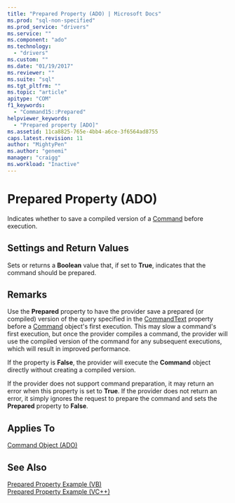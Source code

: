 ```yaml
---
title: "Prepared Property (ADO) | Microsoft Docs"
ms.prod: "sql-non-specified"
ms.prod_service: "drivers"
ms.service: ""
ms.component: "ado"
ms.technology:
  - "drivers"
ms.custom: ""
ms.date: "01/19/2017"
ms.reviewer: ""
ms.suite: "sql"
ms.tgt_pltfrm: ""
ms.topic: "article"
apitype: "COM"
f1_keywords: 
  - "Command15::Prepared"
helpviewer_keywords: 
  - "Prepared property [ADO]"
ms.assetid: 11ca8825-765e-4bb4-a6ce-3f6564ad8755
caps.latest.revision: 11
author: "MightyPen"
ms.author: "genemi"
manager: "craigg"
ms.workload: "Inactive"
---
```

# Prepared Property (ADO)
Indicates whether to save a compiled version of a [Command](../../../ado/reference/ado-api/command-object-ado.md) before execution.  
  
## Settings and Return Values  
 Sets or returns a **Boolean** value that, if set to **True**, indicates that the command should be prepared.  
  
## Remarks  
 Use the **Prepared** property to have the provider save a prepared (or compiled) version of the query specified in the [CommandText](../../../ado/reference/ado-api/commandtext-property-ado.md) property before a [Command](../../../ado/reference/ado-api/command-object-ado.md) object's first execution. This may slow a command's first execution, but once the provider compiles a command, the provider will use the compiled version of the command for any subsequent executions, which will result in improved performance.  
  
 If the property is **False**, the provider will execute the **Command** object directly without creating a compiled version.  
  
 If the provider does not support command preparation, it may return an error when this property is set to **True**. If the provider does not return an error, it simply ignores the request to prepare the command and sets the **Prepared** property to **False**.  
  
## Applies To  
 [Command Object (ADO)](../../../ado/reference/ado-api/command-object-ado.md)  
  
## See Also  
 [Prepared Property Example (VB)](../../../ado/reference/ado-api/prepared-property-example-vb.md)   
 [Prepared Property Example (VC++)](../../../ado/reference/ado-api/prepared-property-example-vc.md)   
